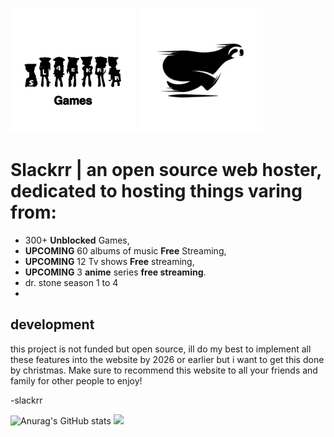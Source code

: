 [![games logo](https://github.com/ublockedslackrr/ublockedslackrr/blob/main/1.png?raw=true)](https://ublockedslackrr.github.io/Games.html)
[![slackrr logo](https://github.com/ublockedslackrr/ublockedslackrr/blob/main/2.png?raw=true)](https://ublockedslackrr.github.io./index.html)

# Slackrr | an open source web hoster, dedicated to hosting things varing from:
- 300+ **Unblocked** Games,
- **UPCOMING** 60 albums of music **Free** Streaming,
- **UPCOMING** 12 Tv shows **Free** streaming,
- **UPCOMING** 3 **anime** series **free streaming**.
- dr. stone season 1 to 4
- 
## development
this project is not funded but open source, ill do my best to implement all these features into the website by 2026 or earlier but i want to get this done by christmas. Make sure to recommend this website to all your friends and family for other people to enjoy!

-slackrr

![Anurag's GitHub stats](https://github-readme-stats.vercel.app/api?username=ublockedslackrr&show_icons=true&theme=dracula)
![](https://github-readme-stats.vercel.app/api/top-langs/?username=ublockedslackrr&layout=compact&show_icons=true&theme=dracula)

